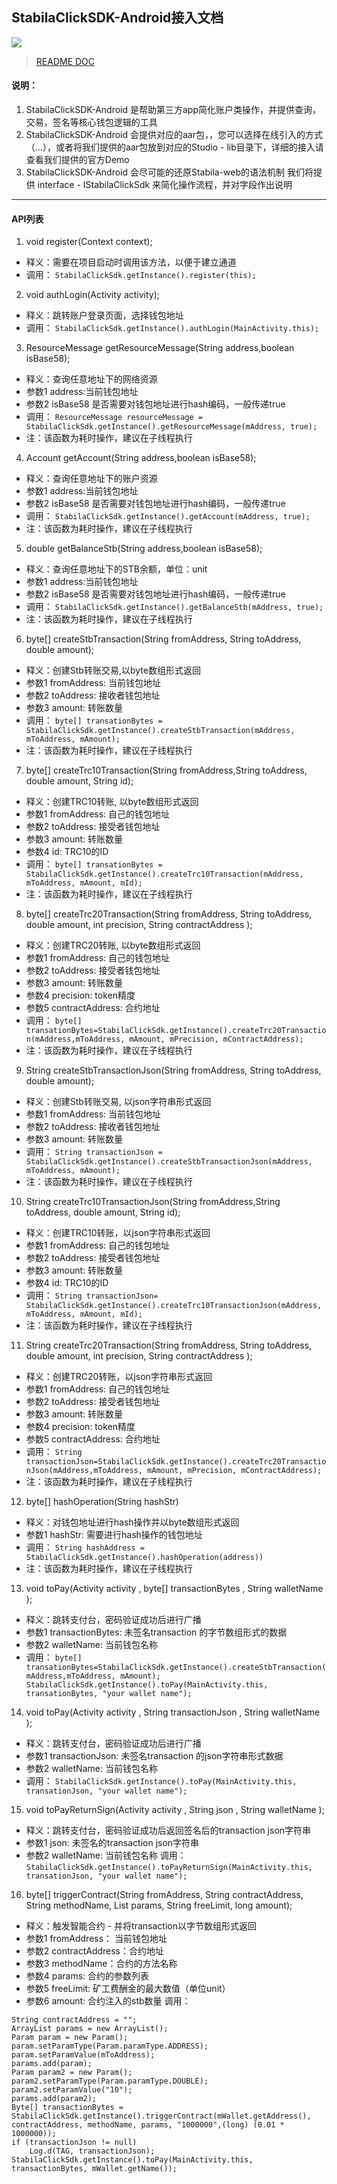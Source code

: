 ## StabilaClickSDK-Android接入文档
[![](https://jitpack.io/v/StabilaClick/Stabilaclick-sdk-android.svg)](https://jitpack.io/#StabilaClick/Stabilaclick-sdk-android)
> [README DOC](README.md)
#### 说明：
1. StabilaClickSDK-Android 是帮助第三方app简化账户类操作，并提供查询，交易，签名等核心钱包逻辑的工具
2. StabilaClickSDK-Android 会提供对应的aar包，，您可以选择在线引入的方式（...），或者将我们提供的aar包放到对应的Studio - lib目录下，详细的接入请查看我们提供的官方Demo
3. StabilaClickSDK-Android 会尽可能的还原Stabila-web的语法机制 我们将提供 interface - IStabilaClickSdk 来简化操作流程，并对字段作出说明

----

#### API列表
1. void register(Context context);
- 释义：需要在项目启动时调用该方法，以便于建立通道
- 调用：
`StabilaClickSdk.getInstance().register(this);`


 2. void authLogin(Activity activity);
 - 释义：跳转账户登录页面，选择钱包地址
 - 调用：
`StabilaClickSdk.getInstance().authLogin(MainActivity.this);`

3. ResourceMessage getResourceMessage(String address,boolean isBase58);
- 释义：查询任意地址下的网络资源
- 参数1 address:当前钱包地址
- 参数2 isBase58 是否需要对钱包地址进行hash编码，一般传递true
- 调用：
`ResourceMessage resourceMessage = StabilaClickSdk.getInstance().getResourceMessage(mAddress, true);
`
- 注：该函数为耗时操作，建议在子线程执行
4. Account getAccount(String address,boolean isBase58);
- 释义：查询任意地址下的账户资源
- 参数1 address:当前钱包地址
- 参数2 isBase58 是否需要对钱包地址进行hash编码，一般传递true
- 调用：
`StabilaClickSdk.getInstance().getAccount(mAddress, true);`
- 注：该函数为耗时操作，建议在子线程执行

5. double getBalanceStb(String address,boolean isBase58);
- 释义：查询任意地址下的STB余额，单位：unit
- 参数1 address:当前钱包地址
- 参数2 isBase58 是否需要对钱包地址进行hash编码，一般传递true
- 调用：
`StabilaClickSdk.getInstance().getBalanceStb(mAddress, true);`
- 注：该函数为耗时操作，建议在子线程执行

6. byte[] createStbTransaction(String fromAddress,
String toAddress,
double amount);
- 释义：创建Stb转账交易,以byte数组形式返回
- 参数1 fromAddress: 当前钱包地址
- 参数2 toAddress: 接收者钱包地址
- 参数3 amount: 转账数量
- 调用：
`byte[] transationBytes = StabilaClickSdk.getInstance().createStbTransaction(mAddress,
mToAddress,
mAmount);
`
- 注：该函数为耗时操作，建议在子线程执行

7. byte[] createTrc10Transaction(String fromAddress,String toAddress, double amount, String id);
- 释义：创建TRC10转账, 以byte数组形式返回
- 参数1 fromAddress: 自己的钱包地址
- 参数2 toAddress: 接受者钱包地址
- 参数3 amount: 转账数量
- 参数4 id: TRC10的ID
- 调用：
`byte[] transationBytes = StabilaClickSdk.getInstance().createTrc10Transaction(mAddress, mToAddress, mAmount, mId);
`
- 注：该函数为耗时操作，建议在子线程执行

8. byte[] createTrc20Transaction(String fromAddress,
String toAddress,
double amount,
int precision,
String contractAddress
);
- 释义：创建TRC20转账, 以byte数组形式返回
- 参数1 fromAddress: 自己的钱包地址
- 参数2 toAddress: 接受者钱包地址
- 参数3 amount: 转账数量
- 参数4 precision: token精度
- 参数5 contractAddress: 合约地址
- 调用：
`byte[] transationBytes=StabilaClickSdk.getInstance().createTrc20Transaction(mAddress,mToAddress, mAmount, mPrecision, mContractAddress); `
- 注：该函数为耗时操作，建议在子线程执行


9. String createStbTransactionJson(String fromAddress,
String toAddress,
double amount);
- 释义：创建Stb转账交易, 以json字符串形式返回
- 参数1 fromAddress: 当前钱包地址
- 参数2 toAddress: 接收者钱包地址
- 参数3 amount: 转账数量
- 调用：
`String transactionJson = StabilaClickSdk.getInstance().createStbTransactionJson(mAddress,
mToAddress,
mAmount);
`
- 注：该函数为耗时操作，建议在子线程执行

10. String createTrc10TransactionJson(String fromAddress,String toAddress, double amount, String id);
- 释义：创建TRC10转账，以json字符串形式返回
- 参数1 fromAddress: 自己的钱包地址
- 参数2 toAddress: 接受者钱包地址
- 参数3 amount: 转账数量
- 参数4 id: TRC10的ID
- 调用：
`String transactionJson= StabilaClickSdk.getInstance().createTrc10TransactionJson(mAddress, mToAddress, mAmount, mId);
`
- 注：该函数为耗时操作，建议在子线程执行

11. String createTrc20Transaction(String fromAddress,
String toAddress,
double amount,
int precision,
String contractAddress
);
- 释义：创建TRC20转账，以json字符串形式返回
- 参数1 fromAddress: 自己的钱包地址
- 参数2 toAddress: 接受者钱包地址
- 参数3 amount: 转账数量
- 参数4 precision: token精度
- 参数5 contractAddress: 合约地址
- 调用：
`String transactionJson=StabilaClickSdk.getInstance().createTrc20TransactionJson(mAddress,mToAddress, mAmount, mPrecision, mContractAddress); `
- 注：该函数为耗时操作，建议在子线程执行


12. byte[] hashOperation(String hashStr)
- 释义：对钱包地址进行hash操作并以byte数组形式返回
- 参数1 hashStr: 需要进行hash操作的钱包地址
- 调用：
`String hashAddress = StabilaClickSdk.getInstance().hashOperation(address))`
- 注：该函数为耗时操作，建议在子线程执行

13. void toPay(Activity activity
, byte[] transactionBytes
, String walletName );
- 释义：跳转支付台，密码验证成功后进行广播
- 参数1 transactionBytes: 未签名transaction 的字节数组形式的数据
- 参数2 walletName: 当前钱包名称
- 调用：
`byte[] transationBytes=StabilaClickSdk.getInstance().createStbTransaction(mAddress,mToAddress, mAmount);
StabilaClickSdk.getInstance().toPay(MainActivity.this, transationBytes, "your wallet name");`

14. void toPay(Activity activity
, String transactionJson
, String walletName );
- 释义：跳转支付台，密码验证成功后进行广播
- 参数1 transactionJson: 未签名transaction 的json字符串形式数据
- 参数2 walletName: 当前钱包名称
- 调用：
`StabilaClickSdk.getInstance().toPay(MainActivity.this, transationJson, "your wallet name");`

15. void toPayReturnSign(Activity activity
, String json , String walletName
);
- 释义：跳转支付台，密码验证成功后返回签名后的transaction json字符串
- 参数1 json: 未签名的transaction json字符串
- 参数2 walletName: 当前钱包名称
调用：
`
StabilaClickSdk.getInstance().toPayReturnSign(MainActivity.this, transationJson, "your wallet name");
`

16. byte[] triggerContract(String fromAddress,
String contractAddress,
String methodName,
List params,
String freeLimit,
long amount);

- 释义：触发智能合约 - 并将transaction以字节数组形式返回
- 参数1 fromAddress： 当前钱包地址
- 参数2 contractAddress：合约地址
- 参数3 methodName：合约的方法名称
- 参数4 params: 合约的参数列表
- 参数5 freeLimit: 矿工费酬金的最大数值（单位unit）
- 参数6 amount: 合约注入的stb数量
调用：

```String methodName = "transfer";
String contractAddress = "";
ArrayList params = new ArrayList();
Param param = new Param();
param.setParamType(Param.paramType.ADDRESS);
param.setParamValue(mToAddress);
params.add(param);
Param param2 = new Param();
param2.setParamType(Param.paramType.DOUBLE);
param2.setParamValue("10");
params.add(param2);
Byte[] transactionBytes = StabilaClickSdk.getInstance().triggerContract(mWallet.getAddress(), contractAddress, methodName, params, "1000000",(long) (0.01 * 1000000));
if (transactionJson != null)
    Log.d(TAG, transactionJson);
StabilaClickSdk.getInstance().toPay(MainActivity.this, transactionBytes, mWallet.getName());
```